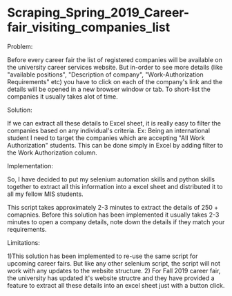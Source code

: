 # Scraping_Spring_2019_Career-fair_visiting_companies_list
Problem: 

Before every career fair the list of registered companies will be available on the university career services website. But in-order to see
more details (like "available positions", "Description of company", "Work-Authorization Requirements" etc) you have to click on each of the 
company's link and the details will be opened in a new browser window or tab. To short-list the companies it usually takes alot of time. 

Solution: 

If we can extract all these details to Excel sheet, it is really easy to filter the companies based on any individual's criteria. 
Ex: Being an international student I need to target the companies which are accepting "All Work Authorization" students. This can be done 
simply in Excel by adding filter to the Work Authorization column. 

Implementation: 

So, I have decided to put my selenium automation skills and python skills together to extract all this information into a excel sheet and distributed it to all my fellow MIS students. 

This script takes approximately 2-3 minutes to extract the details of 250 + comapnies. Before this solution has been implemented it usually takes 2-3 minutes to open a company details, note down the details if they match your requirements. 

Limitations:

1)This solution has been implemented to re-use the same script for upcoming career fairs. But like any other selenium script, the script will not work with any updates to the website structure. 
2) For Fall 2019 career fair, the university has updated it's website structre and they have provided a feature to extract all these details into an excel sheet just with a button click. 

